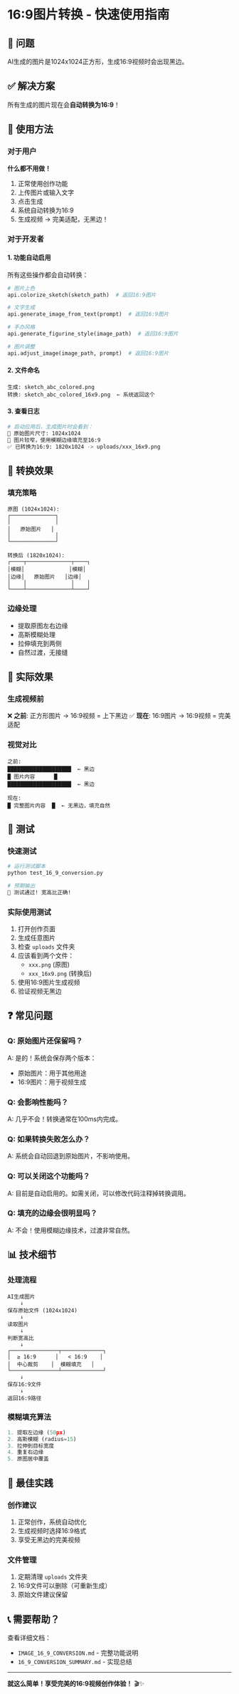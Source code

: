 # 16:9图片转换 - 快速使用指南

## 🎯 问题
AI生成的图片是1024x1024正方形，生成16:9视频时会出现黑边。

## ✅ 解决方案
所有生成的图片现在会**自动转换为16:9**！

## 🚀 使用方法

### 对于用户
**什么都不用做！**

1. 正常使用创作功能
2. 上传图片或输入文字
3. 点击生成
4. 系统自动转换为16:9
5. 生成视频 → 完美适配，无黑边！

### 对于开发者

#### 1. 功能自动启用
所有这些操作都会自动转换：
```python
# 图片上色
api.colorize_sketch(sketch_path)  # 返回16:9图片

# 文字生成
api.generate_image_from_text(prompt)  # 返回16:9图片

# 手办风格
api.generate_figurine_style(image_path)  # 返回16:9图片

# 图片调整
api.adjust_image(image_path, prompt)  # 返回16:9图片
```

#### 2. 文件命名
```
生成: sketch_abc_colored.png
转换: sketch_abc_colored_16x9.png  ← 系统返回这个
```

#### 3. 查看日志
```bash
# 启动应用后，生成图片时会看到：
📐 原始图片尺寸: 1024x1024
🎨 图片较窄，使用模糊边缘填充至16:9
✅ 已转换为16:9: 1820x1024 -> uploads/xxx_16x9.png
```

## 🎨 转换效果

### 填充策略
```
原图 (1024x1024):
┌──────────────┐
│              │
│   原始图片   │
│              │
└──────────────┘

转换后 (1820x1024):
┌────┬──────────────┬────┐
│模糊│              │模糊│
│边缘│   原始图片   │边缘│
│    │              │    │
└────┴──────────────┴────┘
```

### 边缘处理
- 提取原图左右边缘
- 高斯模糊处理
- 拉伸填充到两侧
- 自然过渡，无接缝

## 📱 实际效果

### 生成视频前
❌ **之前**: 正方形图片 → 16:9视频 = 上下黑边
✅ **现在**: 16:9图片 → 16:9视频 = 完美适配

### 视觉对比
```
之前:
████████████████████  ← 黑边
█ 图片内容      █
████████████████████  ← 黑边

现在:
█ 完整图片内容  █  ← 无黑边，填充自然
```

## 🧪 测试

### 快速测试
```bash
# 运行测试脚本
python test_16_9_conversion.py

# 预期输出
🎉 测试通过! 宽高比正确!
```

### 实际使用测试
1. 打开创作页面
2. 生成任意图片
3. 检查 `uploads` 文件夹
4. 应该看到两个文件：
   - `xxx.png` (原图)
   - `xxx_16x9.png` (转换后)
5. 使用16:9图片生成视频
6. 验证视频无黑边

## ❓ 常见问题

### Q: 原始图片还保留吗？
A: 是的！系统会保存两个版本：
- 原始图片：用于其他用途
- 16:9图片：用于视频生成

### Q: 会影响性能吗？
A: 几乎不会！转换通常在100ms内完成。

### Q: 如果转换失败怎么办？
A: 系统会自动回退到原始图片，不影响使用。

### Q: 可以关闭这个功能吗？
A: 目前是自动启用的。如需关闭，可以修改代码注释掉转换调用。

### Q: 填充的边缘会很明显吗？
A: 不会！使用模糊边缘技术，过渡非常自然。

## 📊 技术细节

### 处理流程
```
AI生成图片
    ↓
保存原始文件 (1024x1024)
    ↓
读取图片
    ↓
判断宽高比
    ↓
┌───────────────┬─────────────┐
│  ≥ 16:9      │   < 16:9    │
│  中心裁剪    │  模糊填充   │
└───────────────┴─────────────┘
    ↓
保存16:9文件
    ↓
返回16:9路径
```

### 模糊填充算法
```python
1. 提取左边缘 (50px)
2. 高斯模糊 (radius=15)
3. 拉伸到目标宽度
4. 重复右边缘
5. 原图居中覆盖
```

## 🎯 最佳实践

### 创作建议
1. 正常创作，系统自动优化
2. 生成视频时选择16:9格式
3. 享受无黑边的完美视频

### 文件管理
1. 定期清理 `uploads` 文件夹
2. 16:9文件可以删除（可重新生成）
3. 原始文件建议保留

## 📞 需要帮助？

查看详细文档：
- `IMAGE_16_9_CONVERSION.md` - 完整功能说明
- `16_9_CONVERSION_SUMMARY.md` - 实现总结

---

**就这么简单！享受完美的16:9视频创作体验！** 🎬✨
